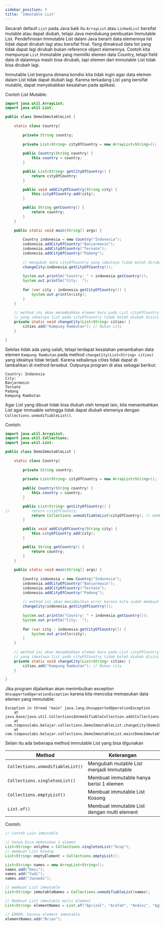 ```yaml
---
sidebar_position: 5
title: 'Immutable List'
---
```


Secarah default `List` pada Java baik itu `ArrayList` atau `LinkedList` bersifat mutable atau dapat diubah, tetapi Java mendukung pembuatan Immutable List. Pendefinisian Immutable List dalam Java berarti data elemennya list tidak dapat dirubah lagi atau bersifat final. Yang dimaksud data list yang tidak dapat lagi dirubah bukan reference object elemennya. Contoh kita mempunyai `List` Immutable yang memiliki elemen data Country, tetapi field data di dalamnya masih bisa dirubah, tapi elemen dari immutable List tidak bisa dirubah lagi.

Immutable List berguna dimana kondisi kita tidak ingin agar data elemen dalam List tidak dapat diubah lagi. Karena terkadang List yang bersifat mutable, dapat menyebabkan kesalahan pada aplikasi.

Contoh List Mutable:

```java
import java.util.ArrayList;
import java.util.List;

public class DemoImmutableList {
	
	static class Country{
		
		private String country;
		
		private List<String> cityOfCountry = new ArrayList<String>();
		
		public Country(String country) {
			this.country = country;
		}

		public List<String> getCityOfCountry() {
			return cityOfCountry;
		}

		public void addCityOfCountry(String city) {
			this.cityOfCountry.add(city);
		}

		public String getCountry() {
			return country;
		}				
	}
	
	public static void main(String[] args) {
		
		Country indonesia = new Country("Indonesia");
		indonesia.addCityOfCountry("Banjarmasin");		
		indonesia.addCityOfCountry("Ternate");		
		indonesia.addCityOfCountry("Padang");		
		
		// mengubah data cityOfCountry yang idealnya tidak boleh dirubah disini
		changeCity(indonesia.getCityOfCountry());
		
		System.out.println("Country: " + indonesia.getCountry());
		System.out.println("City:  ");
		
		for (var city : indonesia.getCityOfCountry()) {
			System.out.println(city);
		}
	}
	
	// method ini akan menambahkan elemen baru pada List cityOfCountry (mutable)
	// yang idealnya list pada cityOfCountry tidak boleh diubah disini 
	private static void changeCity(List<String> cities) {
		cities.add("Kampung Rambutan"); // Bukan city
	}

}
```

Sekilas tidak ada yang salah, tetapi terdapat kesalahan penambahan data elemen `Kampung Rambutan` pada method `changeCity(List<String> cities)` yang idealnya tidak terjadi. Karena sebaiknya cities tidak dapat di tambahkan di method tersebut.
Outpunya program di atas sebagai berikut:

```
Country: Indonesia
City:  
Banjarmasin
Ternate
Padang
Kampung Rambutan
```

Agar List yang dibuat tidak bisa diubah oleh tempat lain, kita menambahkan List agar immuable sehingga tidak dapat diubah elemenya dengan `Collections.unmodifiableList()`.

Contoh:

```java
import java.util.ArrayList;
import java.util.Collections;
import java.util.List;

public class DemoImmutableList {
	
	static class Country{
		
		private String country;
		
		private List<String> cityOfCountry = new ArrayList<String>();
		
		public Country(String country) {
			this.country = country;
		}

		public List<String> getCityOfCountry() {
//			return cityOfCountry;
			return Collections.unmodifiableList(cityOfCountry); // membuat data List menjadi immutable
		}

		public void addCityOfCountry(String city) {
			this.cityOfCountry.add(city);
		}

		public String getCountry() {
			return country;
		}				
	}
	
	public static void main(String[] args) {
		
		Country indonesia = new Country("Indonesia");
		indonesia.addCityOfCountry("Banjarmasin");		
		indonesia.addCityOfCountry("Ternate");		
		indonesia.addCityOfCountry("Padang");		
		
		// method ini akan menimbulkan error karena kita sudah membuat List menjadi immutable
		changeCity(indonesia.getCityOfCountry());
		
		System.out.println("Country: " + indonesia.getCountry());
		System.out.println("City:  ");
		
		for (var city : indonesia.getCityOfCountry()) {
			System.out.println(city);
		}
	}
	
	// method ini akan menambahkan elemen baru pada List cityOfCountry (mutable)
	// yang idealnya list pada cityOfCountry tidak boleh diubah disini 
	private static void changeCity(List<String> cities) {
		cities.add("Kampung Rambutan"); // Bukan city
	}

}
```

Jika program dijalankan akan menimbulkan exception `UnsupportedOperationException` karena kita mencoba memasukan data elemen yang immutable:

```
Exception in thread "main" java.lang.UnsupportedOperationException
	at java.base/java.util.Collections$UnmodifiableCollection.add(Collections.java:1091)
	at com.timposulabs.belajar.collections.DemoImmutableList.changeCity(DemoImmutableList.java:54)
	at com.timposulabs.belajar.collections.DemoImmutableList.main(DemoImmutableList.java:41)
```

Selain itu ada beberapa method immutable List yang bisa digunakan

| Method | Keterangan |
|---|---|
| `Collections.unmodifiableList()` | Mengubah mutable List menjadi Immutable|
| `Collections.singletonList()`	|	Membuat immutable hanya berisi 1 elemen |
| `Collections.emptyList()` | Membuat immutable List Kosong |
| 	`List.of()` | Membuat immutable List dengan multi element |


Contoh:

```java
// Contoh Lain immutable

// hanya bisa memasukan 1 elemen
List<String> onlyOne = Collections.singletonList("Ucup");
// membuat List kosong
List<String> emptyElement = Collections.emptyList();

List<String> names = new ArrayList<String>();
names.add("Desi");
names.add("Yudi");
names.add("Junaedi");

// membuat List immutable
List<String> immutableNames = Collections.unmodifiableList(names);

// Membuat List immutable multi element
List<String> elementNames = List.of("Aprizal", "Arafah", "Andini", "Agy");

// ERROR: karena element immutable
elementNames.add("Brian");
```